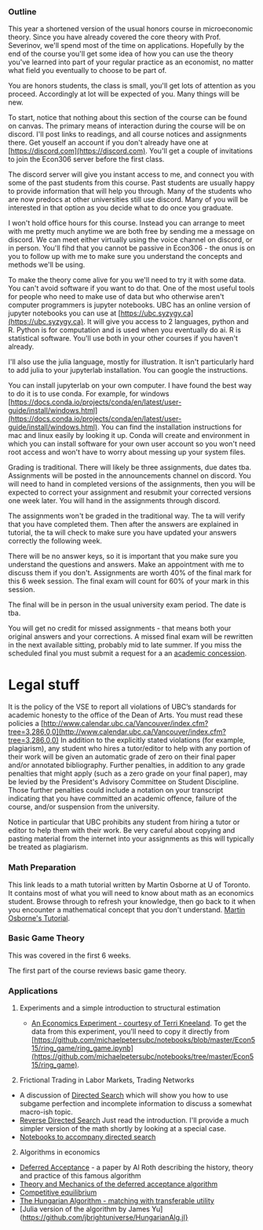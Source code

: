 ### Outline

This year a shortened version of the usual honors course in microeconomic theory.  Since you have already covered the core theory with Prof.  Severinov, we'll spend most of the time on applications.  Hopefully by the end of the course you'll get some idea of how you can use the theory you've learned into part of your regular practice as an economist, no matter what field you eventually to choose to be part of.
   
You are honors students, the class is small, you'll get lots of attention as you proceed. Accordingly at lot will be expected of you.  Many things will be new.  

To start, notice that nothing about this section of the course can be found on canvas.  The primary means of interaction during the course will be on discord.  I'll post links to readings, and all course notices and assignments there. Get youself an account if you don't already have one at [https://discord.com](https://discord.com).  You'll get a couple of invitations to join the Econ306 server before the first class. 

The discord server will give you instant access to me, and connect you with some of the past students from this course.  Past students are usually happy to provide information that will help you through.  Many of the students who are now predocs at other universities still use discord.  Many of you will be interested in that option as you decide what to do once you graduate.

I won't hold office hours for this course.  Instead you can arrange to meet with me pretty much anytime we are both free by sending me a message on discord.  We can meet either virtually using the voice channel on discord, or in person.  You'll fihd that you cannot be passive in Econ306 - the onus is on you to follow up with me to make sure you understand the concepts and methods we'll be using.

To make the theory come alive for you we'll need to try it with some data.  You can't avoid software if you want to do that.  One of the most useful tools for people who need to make use of data but who otherwise aren't computer programmers is jupyter notebooks.  UBC has an online version of jupyter notebooks you can use at [https://ubc.syzygy.ca](https://ubc.syzygy.ca).  It will give you access to 2 languages, python and R.  Python is for computation and is used when you eventually do ai.  R is statistical software.  You'll use both in your other courses if you haven't already.

I'll also use the julia language, mostly for illustration.  It isn't particularly hard to add julia to your jupyterlab installation.  You can google the instructions.

You can install jupyterlab on your own computer.  I have found the best way to do it is to use conda.  For example, for windows [https://docs.conda.io/projects/conda/en/latest/user-guide/install/windows.html](https://docs.conda.io/projects/conda/en/latest/user-guide/install/windows.html).  You can find the installation instructions for mac and linux easily by looking it up.  Conda will create and environment in which you can install software for your own user account so you won't need root access and won't have to worry about messing up your system files.

Grading is traditional. There will likely be three assignments, due dates tba.  Assignments will be posted in the announcements channel on discord.  You will need to hand in completed versions of the assignments, then you will be expected to correct your assignment and resubmit your corrected versions one week later.  You will hand in the assignments through discord.  

The assignments won't be graded in the traditional way.  The ta will verify that you have completed them.  Then after the answers are explained in tutorial, the ta will check to make sure you have updated your answers correctly the following week.  

There will be no answer keys, so it is important that you make sure you understand the questions and answers.  Make an appointment with me to discuss them if you don't. Assignments are worth 40% of the final mark for this 6 week session.  The final exam will count for 60% of your mark in this session.  

The final will be in person in the usual university exam period.  The date is tba. 

You will get no credit for missed assignments - that means both your original answers and your corrections.  A missed final exam will be rewritten in the next available sitting, probably mid to late summer.  If you miss the scheduled final you must submit a request for a an [academic concession](https://www.arts.ubc.ca/degree-planning/academic-performance/academic-concession/). 


# Legal stuff

It is the policy of the VSE to report all violations of UBC’s standards for academic honesty to the office of the Dean of Arts. You must read these policies a [http://www.calendar.ubc.ca/Vancouver/index.cfm?tree=3,286,0,0](http://www.calendar.ubc.ca/Vancouver/index.cfm?tree=3,286,0,0) In addition to the explicitly stated violations (for example, plagiarism), any student who hires a tutor/editor to help with any portion of their work will be given an automatic grade of zero on their final paper and/or annotated bibliography. Further penalties, in addition to any grade penalties that might apply (such as a zero grade on your final paper), may be levied by the President's Advisory Committee on Student Discipline. Those further penalties could include a notation on your transcript indicating that you have committed an academic offence, failure of the course, and/or suspension from the university. 

Notice in particular that UBC prohibits any student from hiring a tutor or editor to help them with their work. Be very careful about copying and pasting material from the internet into your assignments as this will typically be treated as plagiarism.


### Math Preparation 

This link leads to a math tutorial written by Martin Osborne at U of Toronto. It contains most of what you will need to know about math as an economics student. Browse through to refresh your knowledge, then go back to it when you encounter a mathematical concept that you don't understand. [Martin Osborne&#39;s Tutorial](http://mjo.osborne.economics.utoronto.ca/index.php/tutorial/index/1/int/i).


### Basic Game Theory

This was covered in the first 6 weeks.

The first part of the course reviews basic game theory.  

### Applications

1. Experiments and a simple introduction to structural estimation
   * [An Economics Experiment - courtesy of Terri Kneeland](https://github.com/michaelpetersubc/notebooks/blob/master/Econ515/ring_game/ring_game.ipynb).  To get the data from this experiment, you'll need to copy it directly from [https://github.com/michaelpetersubc/notebooks/blob/master/Econ515/ring_game/ring_game.ipynb](https://github.com/michaelpetersubc/notebooks/tree/master/Econ515/ring_game).  

2. Frictional Trading in Labor Markets, Trading Networks
  * A discussion of [Directed Search](http://montoya.econ.ubc.ca/Econ306/directed_search.pdf) which will show you how to use subgame perfection and incomplete information to discuss a somewhat macro-ish topic.
  * [Reverse Directed Search](https://montoya.econ.ubc.ca/papers/markets/markets.pdf)  Just read the introduction.  I'll provide a much simpler version of the math shortly by looking at a special case.
  * [Notebooks to accompany directed search](https://github.com/michaelpetersubc/notebooks/tree/master/Econ306/directed_search)

2. Algorithms in economics
  * [Deferred Acceptance](http://www.nber.org/papers/w13225.pdf) - a paper by Al Roth describing the history, theory and practice of this famous algorithm
  * [Theory and Mechanics of the deferred acceptance algorithm](http://montoya.econ.ubc.ca/Econ306/deferred_acceptance.pdf)
  * [Competitive equilibrium](https://montoya.econ.ubc.ca/Econ514/competitive_equilibrium.pdf)
  * [The Hungarian Algorithm - matching with transferable utility](https://montoya.econ.ubc.ca/Econ514/hungarian.pdf)
  * [Julia version of the algorithm by James Yu](https://github.com/jbrightuniverse/HungarianAlg.jl}
